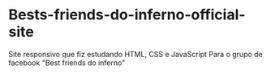 # Bests-friends-do-inferno-official-site
Site responsivo que fiz estudando HTML, CSS e JavaScript
Para o grupo de facebook "Best friends do inferno"
